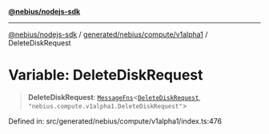 [**@nebius/nodejs-sdk**](../../../../../README.md)

---

[@nebius/nodejs-sdk](../../../../../README.md) / [generated/nebius/compute/v1alpha1](../README.md) / DeleteDiskRequest

# Variable: DeleteDiskRequest

> **DeleteDiskRequest**: [`MessageFns`](../../../../../runtime/protos/core/interfaces/MessageFns.md)\<[`DeleteDiskRequest`](../interfaces/DeleteDiskRequest.md), `"nebius.compute.v1alpha1.DeleteDiskRequest"`\>

Defined in: src/generated/nebius/compute/v1alpha1/index.ts:476
